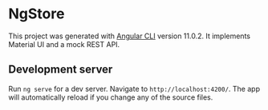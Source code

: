 # NgStore

This project was generated with [Angular CLI](https://github.com/angular/angular-cli) version 11.0.2. It implements Material UI and a mock REST API.

## Development server

Run `ng serve` for a dev server. Navigate to `http://localhost:4200/`. The app will automatically reload if you change any of the source files.

